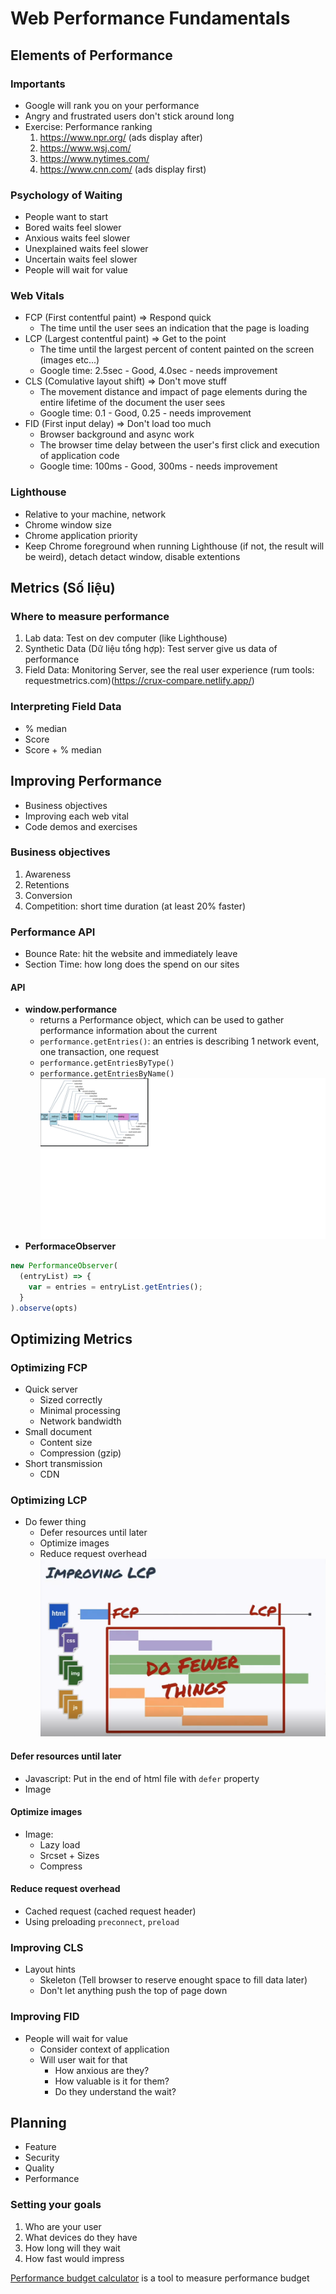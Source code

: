 # Web Performance Fundamentals

## Elements of Performance

### Importants

- Google will rank you on your performance
- Angry and frustrated users don't stick around long
- Exercise: Performance ranking
  1. https://www.npr.org/ (ads display after)
  2. https://www.wsj.com/
  3. https://www.nytimes.com/
  4. https://www.cnn.com/ (ads display first)

### Psychology of Waiting

- People want to start
- Bored waits feel slower
- Anxious waits feel slower
- Unexplained waits feel slower
- Uncertain waits feel slower
- People will wait for value

### Web Vitals

- FCP (First contentful paint) => Respond quick
  - The time until the user sees an indication that the page is loading
- LCP (Largest contentful paint) => Get to the point
  - The time until the largest percent of content painted on the screen (images etc...)
  - Google time: 2.5sec - Good, 4.0sec - needs improvement
- CLS (Comulative layout shift) => Don't move stuff
  - The movement distance and impact of page elements during the entire lifetime of the document the user sees
  - Google time: 0.1 - Good, 0.25 - needs improvement
- FID (First input delay) => Don't load too much
  - Browser background and async work
  - The browser time delay between the user's first click and execution of application code
  - Google time: 100ms - Good, 300ms - needs improvement

### Lighthouse

- Relative to your machine, network
- Chrome window size
- Chrome application priority
- Keep Chrome foreground when running Lighthouse (if not, the result will be weird), detach detact window, disable extentions

## Metrics (Số liệu)

### Where to measure performance

1. Lab data: Test on dev computer (like Lighthouse)
2. Synthetic Data (Dữ liệu tổng hợp): Test server give us data of performance
3. Field Data: Monitoring Server, see the real user experience (rum tools: requestmetrics.com)(https://crux-compare.netlify.app/)

### Interpreting Field Data

- % median
- Score
- Score + % median

## Improving Performance

- Business objectives
- Improving each web vital
- Code demos and exercises

### Business objectives

1. Awareness
2. Retentions
3. Conversion
4. Competition: short time duration (at least 20% faster)

### Performance API

- Bounce Rate: hit the website and immediately leave
- Section Time: how long does the spend on our sites

#### API

- **window.performance**
  - returns a Performance object, which can be used to gather performance information about the current
  - `performance.getEntries()`: an entries is describing 1 network event, one transaction, one request
  - `performance.getEntriesByType()`
  - `performance.getEntriesByName()`
    ![Performance API properties](./images/performance-api-properties.png)
- **PerformaceObserver**

```javascript
new PerformanceObserver(
  (entryList) => {
    var = entries = entryList.getEntries();
  }
).observe(opts)
```

## Optimizing Metrics

### Optimizing FCP

- Quick server
  - Sized correctly
  - Minimal processing
  - Network bandwidth
- Small document
  - Content size
  - Compression (gzip)
- Short transmission
  - CDN

### Optimizing LCP

- Do fewer thing
  - Defer resources until later
  - Optimize images
  - Reduce request overhead
    ![Optimize LCP](./images/optimize-lcp.png)

#### Defer resources until later

- Javascript: Put in the end of html file with `defer` property
- Image

#### Optimize images

- Image:
  - Lazy load
  - Srcset + Sizes
  - Compress

#### Reduce request overhead

- Cached request (cached request header)
- Using preloading `preconnect`, `preload`

### Improving CLS

- Layout hints
  - Skeleton (Tell browser to reserve enought space to fill data later)
  - Don't let anything push the top of page down

### Improving FID

- People will wait for value
  - Consider context of application
  - Will user wait for that
    - How anxious are they?
    - How valuable is it for them?
    - Do they understand the wait?

## Planning

- Feature
- Security
- Quality
- Performance

### Setting your goals

1. Who are your user
2. What devices do they have
3. How long will they wait
4. How fast would impress

[Performance budget calculator](https://www.performancebudget.io/) is a tool to measure performance budget
